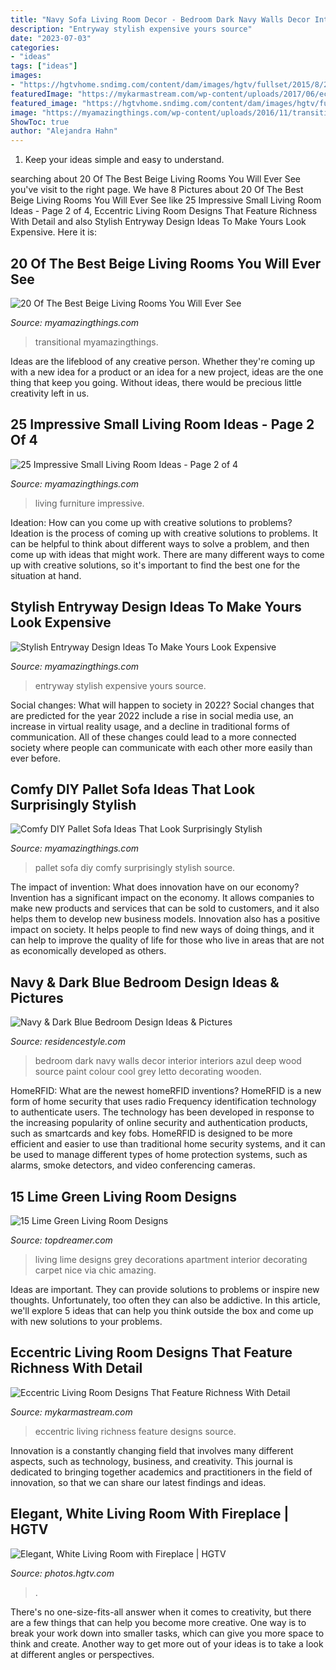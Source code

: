 ```yaml
---
title: "Navy Sofa Living Room Decor - Bedroom Dark Navy Walls Decor Interior Interiors Azul Deep Wood Source Paint Colour Cool Grey Letto Decorating Wooden"
description: "Entryway stylish expensive yours source"
date: "2023-07-03"
categories:
- "ideas"
tags: ["ideas"]
images:
- "https://hgtvhome.sndimg.com/content/dam/images/hgtv/fullset/2015/8/27/1/Melanie-Milner_Muscogee-Studio-Apartment_5.jpg.rend.hgtvcom.966.1449.suffix/1440708993603.jpeg"
featuredImage: "https://mykarmastream.com/wp-content/uploads/2017/06/eccentric-living-room-11.jpg"
featured_image: "https://hgtvhome.sndimg.com/content/dam/images/hgtv/fullset/2015/8/27/1/Melanie-Milner_Muscogee-Studio-Apartment_5.jpg.rend.hgtvcom.966.1449.suffix/1440708993603.jpeg"
image: "https://myamazingthings.com/wp-content/uploads/2016/11/transitional-living-room.jpg"
ShowToc: true
author: "Alejandra Hahn"
---
```



1. Keep your ideas simple and easy to understand.

	

		
searching about 20 Of The Best Beige Living Rooms You Will Ever See you've visit to the right page. We have 8 Pictures about 20 Of The Best Beige Living Rooms You Will Ever See like 25 Impressive Small Living Room Ideas - Page 2 of 4, Eccentric Living Room Designs That Feature Richness With Detail and also Stylish Entryway Design Ideas To Make Yours Look Expensive. Here it is:
		
    
## 20 Of The Best Beige Living Rooms You Will Ever See

<img loading=lazy src="https://myamazingthings.com/wp-content/uploads/2016/11/transitional-living-room.jpg" onerror="this.onerror=null;this.src='https://tse1.mm.bing.net/th?id=OIP.mursEKtY8w2NxegONeFHuAHaE7&amp;pid=15.1';" alt="20 Of The Best Beige Living Rooms You Will Ever See">

_Source: myamazingthings.com_

>transitional myamazingthings. 

	

Ideas are the lifeblood of any creative person. Whether they're coming up with a new idea for a product or an idea for a new project, ideas are the one thing that keep you going. Without ideas, there would be precious little creativity left in us.

    
## 25 Impressive Small Living Room Ideas - Page 2 Of 4

<img loading=lazy src="http://myamazingthings.com/wp-content/uploads/2016/11/raised-furniture-683x1024.jpg" onerror="this.onerror=null;this.src='https://tse3.mm.bing.net/th?id=OIP.AGjM7oyn2pqFzlf5ehR26AHaLG&amp;pid=15.1';" alt="25 Impressive Small Living Room Ideas - Page 2 of 4">

_Source: myamazingthings.com_

>living furniture impressive. 

	

Ideation: How can you come up with creative solutions to problems?
Ideation is the process of coming up with creative solutions to problems. It can be helpful to think about different ways to solve a problem, and then come up with ideas that might work. There are many different ways to come up with creative solutions, so it's important to find the best one for the situation at hand.

    
## Stylish Entryway Design Ideas To Make Yours Look Expensive

<img loading=lazy src="https://myamazingthings.com/wp-content/uploads/2017/08/entryway-ideas-4.png" onerror="this.onerror=null;this.src='https://tse4.mm.bing.net/th?id=OIP.9mAPYq5ZExoAWqMFmKdn7wHaLG&amp;pid=15.1';" alt="Stylish Entryway Design Ideas To Make Yours Look Expensive">

_Source: myamazingthings.com_

>entryway stylish expensive yours source. 

	

Social changes: What will happen to society in 2022?
Social changes that are predicted for the year 2022 include a rise in social media use, an increase in virtual reality usage, and a decline in traditional forms of communication. All of these changes could lead to a more connected society where people can communicate with each other more easily than ever before.

    
## Comfy DIY Pallet Sofa Ideas That Look Surprisingly Stylish

<img loading=lazy src="https://myamazingthings.com/wp-content/uploads/2017/08/pallet-sofa-5.jpg" onerror="this.onerror=null;this.src='https://tse3.mm.bing.net/th?id=OIP.vMBru9j3U2Pfdq_qRfI8LAHaFj&amp;pid=15.1';" alt="Comfy DIY Pallet Sofa Ideas That Look Surprisingly Stylish">

_Source: myamazingthings.com_

>pallet sofa diy comfy surprisingly stylish source. 

	

The impact of invention: What does innovation have on our economy?
Invention has a significant impact on the economy. It allows companies to make new products and services that can be sold to customers, and it also helps them to develop new business models. Innovation also has a positive impact on society. It helps people to find new ways of doing things, and it can help to improve the quality of life for those who live in areas that are not as economically developed as others.

    
## Navy &amp; Dark Blue Bedroom Design Ideas &amp; Pictures

<img loading=lazy src="http://residencestyle.com/wp-content/uploads/2015/01/Blue-Bedroom-Design-Ideas.jpg" onerror="this.onerror=null;this.src='https://tse2.mm.bing.net/th?id=OIP.30V0IqvfnVKueG0iqkWnUAHaKw&amp;pid=15.1';" alt="Navy &amp; Dark Blue Bedroom Design Ideas &amp; Pictures">

_Source: residencestyle.com_

>bedroom dark navy walls decor interior interiors azul deep wood source paint colour cool grey letto decorating wooden. 

	

HomeRFID: What are the newest homeRFID inventions?
HomeRFID is a new form of home security that uses radio Frequency identification technology to authenticate users. The technology has been developed in response to the increasing popularity of online security and authentication products, such as smartcards and key fobs. HomeRFID is designed to be more efficient and easier to use than traditional home security systems, and it can be used to manage different types of home protection systems, such as alarms, smoke detectors, and video conferencing cameras.

    
## 15 Lime Green Living Room Designs

<img loading=lazy src="http://www.topdreamer.com/wp-content/uploads/2015/01/decorations-livingroom-amazing-white-living-room-ideas-and-cool-white-dums-pendant-lamps-plus-green-shade-table-lamps-also-rugs-also-nice-soft-grey-comfortable-fabric-sectional-sofas-and-chic-small-c1-718x937.jpg" onerror="this.onerror=null;this.src='https://tse1.mm.bing.net/th?id=OIP.9yXtarFFwkqCKXLEC3tHuwHaJq&amp;pid=15.1';" alt="15 Lime Green Living Room Designs">

_Source: topdreamer.com_

>living lime designs grey decorations apartment interior decorating carpet nice via chic amazing. 

	

Ideas are important. They can provide solutions to problems or inspire new thoughts. Unfortunately, too often they can also be addictive. In this article, we'll explore 5 ideas that can help you think outside the box and come up with new solutions to your problems.

    
## Eccentric Living Room Designs That Feature Richness With Detail

<img loading=lazy src="https://mykarmastream.com/wp-content/uploads/2017/06/eccentric-living-room-11.jpg" onerror="this.onerror=null;this.src='https://tse3.mm.bing.net/th?id=OIP.ih4tIvwqFnZwCSWduSAyegHaJl&amp;pid=15.1';" alt="Eccentric Living Room Designs That Feature Richness With Detail">

_Source: mykarmastream.com_

>eccentric living richness feature designs source. 

	

Innovation is a constantly changing field that involves many different aspects, such as technology, business, and creativity. This journal is dedicated to bringing together academics and practitioners in the field of innovation, so that we can share our latest findings and ideas.

    
## Elegant, White Living Room With Fireplace | HGTV

<img loading=lazy src="https://hgtvhome.sndimg.com/content/dam/images/hgtv/fullset/2015/8/27/1/Melanie-Milner_Muscogee-Studio-Apartment_5.jpg.rend.hgtvcom.966.1449.suffix/1440708993603.jpeg" onerror="this.onerror=null;this.src='https://tse2.mm.bing.net/th?id=OIP.mL0doUybVBUaVPPiklTx9gHaLG&amp;pid=15.1';" alt="Elegant, White Living Room with Fireplace | HGTV">

_Source: photos.hgtv.com_

>. 

	

There's no one-size-fits-all answer when it comes to creativity, but there are a few things that can help you become more creative. One way is to break your work down into smaller tasks, which can give you more space to think and create. Another way to get more out of your ideas is to take a look at different angles or perspectives.

